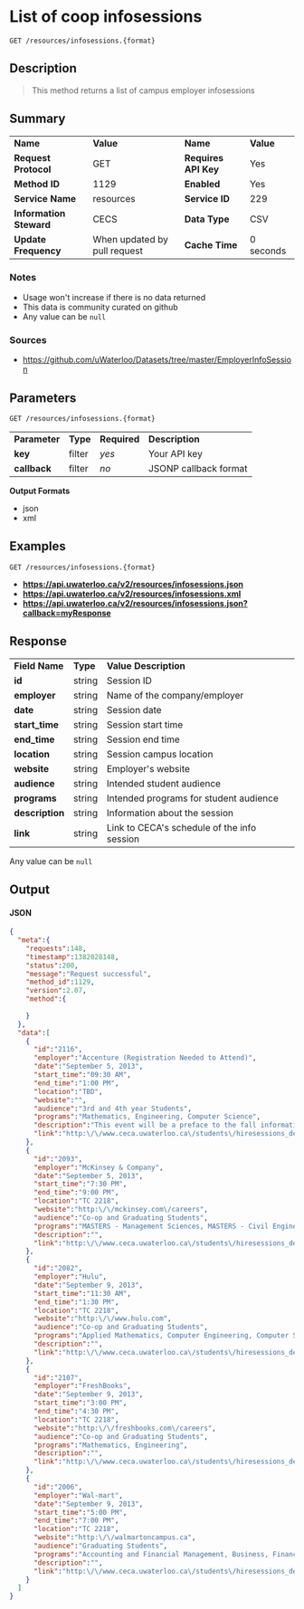 # List of coop infosessions

```
GET /resources/infosessions.{format}
```

## Description

> This method returns a list of campus employer infosessions

## Summary

<table>
  <tr>
    <td><b>Name</b></td>
    <td><b>Value</b></td>
    <td><b><b>Name</b></b></td>
    <td><b>Value</b></td>
  </tr>
  <tr>
    <td><b>Request Protocol</b></td>
    <td>GET</td>
    <td><b>Requires API Key</b></td>
    <td>Yes</td>
  </tr>
  <tr>
    <td><b>Method ID</b></td>
    <td>1129</td>
    <td><b>Enabled</b></td>
    <td>Yes</td>
  </tr>
  <tr>
    <td><b>Service Name</b></td>
    <td>resources</td>
    <td><b>Service ID</b></td>
    <td>229</td>
  </tr>
  <tr>
    <td><b>Information Steward</b></td>
    <td>CECS</td>
    <td><b>Data Type</b></td>
    <td>CSV</td>
  </tr>
  <tr>
    <td><b>Update Frequency</b></td>
    <td>When updated by pull request</td>
    <td><b>Cache Time</b></td>
    <td>0 seconds</td>
  </tr>
</table>


### Notes

- Usage won't increase if there is no data returned
- This data is community curated on github
- Any value can be `null`


### Sources

- https://github.com/uWaterloo/Datasets/tree/master/EmployerInfoSession


## Parameters

```
GET /resources/infosessions.{format}
```

<table>
  <tr>
    <td><b>Parameter</b></td>
    <td><b>Type</b></td>
    <td><b><b>Required</b></b></td>
    <td><b>Description</b></td>
  </tr>
  <tr>
    <td><b>key</b></td>
    <td>filter</td>
    <td><i>yes</i></td>
    <td>Your API key</td>
  </tr>
  <tr>
    <td><b>callback</b></td>
    <td>filter</td>
    <td><i>no</i></td>
    <td>JSONP callback format</td>
  </tr>
</table>

**Output Formats**

- json
- xml


## Examples

```
GET /resources/infosessions.{format}
```

- **https://api.uwaterloo.ca/v2/resources/infosessions.json**
- **https://api.uwaterloo.ca/v2/resources/infosessions.xml**
- **https://api.uwaterloo.ca/v2/resources/infosessions.json?callback=myResponse**


## Response

<table>
  <tr>
    <td><b>Field Name</b></td>
    <td><b>Type</b></td>
    <td><b>Value Description</b></td>
  </tr>
  <tr>
    <td><b>id</b></td>
    <td>string</td>
    <td>Session ID</td>
  </tr>
  <tr>
    <td><b>employer</b></td>
    <td>string</td>
    <td>Name of the company/employer</td>
  </tr>
  <tr>
    <td><b>date</b></td>
    <td>string</td>
    <td>Session date</td>
  </tr>
  <tr>
    <td><b>start_time</b></td>
    <td>string</td>
    <td>Session start time</td>
  </tr>
  <tr>
    <td><b>end_time</b></td>
    <td>string</td>
    <td>Session end time</td>
  </tr>
  <tr>
    <td><b>location</b></td>
    <td>string</td>
    <td>Session campus location</td>
  </tr>
  <tr>
    <td><b>website</b></td>
    <td>string</td>
    <td>Employer's website</td>
  </tr>
  <tr>
    <td><b>audience</b></td>
    <td>string</td>
    <td>Intended student audience</td>
  </tr>
  <tr>
    <td><b>programs</b></td>
    <td>string</td>
    <td>Intended programs for student audience</td>
  </tr>
  <tr>
    <td><b>description</b></td>
    <td>string</td>
    <td>Information about the session</td>
  </tr>
  <tr>
    <td><b>link</b></td>
    <td>string</td>
    <td>Link to CECA's schedule of the info session</td>
  </tr>
</table>


Any value can be `null`

## Output

#### JSON

```json
{
  "meta":{
    "requests":148,
    "timestamp":1382028148,
    "status":200,
    "message":"Request successful",
    "method_id":1129,
    "version":2.07,
    "method":{
      
    }
  },
  "data":[
    {
      "id":"2116",
      "employer":"Accenture (Registration Needed to Attend)",
      "date":"September 5, 2013",
      "start_time":"09:30 AM",
      "end_time":"1:00 PM",
      "location":"TBD",
      "website":"",
      "audience":"3rd and 4th year Students",
      "programs":"Mathematics, Engineering, Computer Science",
      "description":"This event will be a preface to the fall information session.  We are offering you an opportunity to connect one-on-one with a Technology Consulting Analyst and the Executive Sponsor of the campus recruitment program.  You are welcome to ask questions pertaining to careers at Accenture, the day in the life of a Consulting Analyst, how to best prepare for a career with us, and any other questions you may have. Please register for a 15 minute session by contacting Andrew Davidson at abdavidson@uwaterloo.ca.",
      "link":"http:\/\/www.ceca.uwaterloo.ca\/students\/hiresessions_details.php?id2116"
    },
    {
      "id":"2093",
      "employer":"McKinsey & Company",
      "date":"September 5, 2013",
      "start_time":"7:30 PM",
      "end_time":"9:00 PM",
      "location":"TC 2218",
      "website":"http:\/\/mckinsey.com\/careers",
      "audience":"Co-op and Graduating Students",
      "programs":"MASTERS - Management Sciences, MASTERS - Civil Engineering, Info Tech , Engineering, Business",
      "description":"",
      "link":"http:\/\/www.ceca.uwaterloo.ca\/students\/hiresessions_details.php?id2093"
    },
    {
      "id":"2082",
      "employer":"Hulu",
      "date":"September 9, 2013",
      "start_time":"11:30 AM",
      "end_time":"1:30 PM",
      "location":"TC 2218",
      "website":"http:\/\/www.hulu.com",
      "audience":"Co-op and Graduating Students",
      "programs":"Applied Mathematics, Computer Engineering, Computer Science, Software Engineering, Systems Design Engineering",
      "description":"",
      "link":"http:\/\/www.ceca.uwaterloo.ca\/students\/hiresessions_details.php?id2082"
    },
    {
      "id":"2107",
      "employer":"FreshBooks",
      "date":"September 9, 2013",
      "start_time":"3:00 PM",
      "end_time":"4:30 PM",
      "location":"TC 2218",
      "website":"http:\/\/freshbooks.com\/careers",
      "audience":"Co-op and Graduating Students",
      "programs":"Mathematics, Engineering",
      "description":"",
      "link":"http:\/\/www.ceca.uwaterloo.ca\/students\/hiresessions_details.php?id2107"
    },
    {
      "id":"2006",
      "employer":"Wal-mart",
      "date":"September 9, 2013",
      "start_time":"5:00 PM",
      "end_time":"7:00 PM",
      "location":"TC 2218",
      "website":"http:\/\/walmartoncampus.ca",
      "audience":"Graduating Students",
      "programs":"Accounting and Financial Management, Business, Financial Management",
      "description":"",
      "link":"http:\/\/www.ceca.uwaterloo.ca\/students\/hiresessions_details.php?id2006"
    }
  ]
}
```


